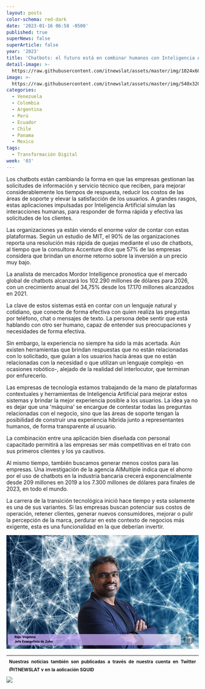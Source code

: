 ```yaml
---
layout: posts
color-schema: red-dark
date: '2023-01-16 06:58 -0500'
published: true
superNews: false
superArticle: false
year: '2023'
title: 'Chatbots: el futuro está en combinar humanos con Inteligencia Artificial'
detail-image: >-
  https://raw.githubusercontent.com/itnewslat/assets/master/img/1024x680/Raju-Vegesna-g.jpg
image: >-
  https://raw.githubusercontent.com/itnewslat/assets/master/img/540x320/Raju-Vegesna-p.jpg
categories:
  - Venezuela
  - Colombia
  - Argentina
  - Perú
  - Ecuador
  - Chile
  - Panama
  - Mexico
tags:
  - Transformación Digital
week: '03'
---
```

Los chatbots están cambiando la forma en que las empresas gestionan las solicitudes de información y servicio técnico que reciben, para mejorar considerablemente los tiempos de respuesta, reducir los costos de las áreas de soporte y elevar la satisfacción de los usuarios. A grandes rasgos, estas aplicaciones impulsadas por Inteligencia Artificial simulan las interacciones humanas, para responder de forma rápida y efectiva las solicitudes de los clientes. 

Las organizaciones ya están viendo el enorme valor de contar con estas plataformas. Según un estudio de MIT, el 90% de las organizaciones reporta una resolución más rápida de quejas mediante el uso de chatbots, al tiempo que la consultora Accenture dice que 57% de las empresas considera que brindan un enorme retorno sobre la inversión a un precio muy bajo. 

La analista de mercados Mordor Intelligence pronostica que el mercado global de chatbots alcanzará los 102.290 millones de dólares para 2026, con un crecimiento anual del 34,75% desde los 17.170 millones alcanzados en 2021. 

La clave de estos sistemas está en contar con un lenguaje natural y cotidiano, que conecte de forma efectiva con quien realiza las preguntas por teléfono, chat o mensajes de texto. La persona debe sentir que está hablando con otro ser humano, capaz de entender sus preocupaciones y necesidades de forma efectiva.   

Sin embargo, la experiencia no siempre ha sido la más acertada. Aún existen herramientas que brindan respuestas que no están relacionadas con lo solicitado, que guían a los usuarios hacía áreas que no están relacionadas con la necesidad o que utilizan un lenguaje complejo -en ocasiones robótico-, alejado de la realidad del interlocutor, que terminan por enfurecerlo. 

Las empresas de tecnología estamos trabajando de la mano de plataformas contextuales y herramientas de Inteligencia Artificial para mejorar estos sistemas y brindar la mejor experiencia posible a los usuarios. La idea ya no es dejar que una 'máquina' se encargue de contestar todas las preguntas relacionadas con el negocio, sino que las áreas de soporte tengan la posibilidad de construir una experiencia híbrida junto a representantes humanos, de forma transparente al usuario. 

La combinación entre una aplicación bien diseñada con personal capacitado permitirá a las empresas ser más competitivas en el trato con sus primeros clientes y los ya cautivos.

Al mismo tiempo, también buscamos generar menos costos para las empresas. Una investigación de la agencia AIMultiple indica que el ahorro por el uso de chatbots en la industria bancaria crecerá exponencialmente desde  209 millones en 2019 a los 7.300  millones de dólares para finales de 2023, en todo el mundo.

La carrera de la transición tecnológica inició hace tiempo y esta solamente es una de sus variantes. Si las empresas buscan potenciar sus costos de operación, retener clientes, generar nuevos consumidores, mejorar o pulir la percepción de la marca, perdurar en este contexto de negocios más exigente, esta es una funcionalidad en la que deberían invertir.

![](https://raw.githubusercontent.com/itnewslat/assets/master/img/540x320/Raju-Vegesna-p.jpg)

<table style="height: 42px;" width="569">
<tbody>
<tr>
<td style="text-align: justify;"><sub><strong>Nuestras noticias también son publicadas a través de nuestra cuenta en Twitter <a href="https://twitter.com/itnewslat?lang=es">@ITNEWSLAT</a> y en la aplicación <a href="https://squidapp.co/en/">SQUID</a></strong></sub></td>
</tr>
</tbody>
</table>

<img src="https://tracker.metricool.com/c3po.jpg?hash=56f88a41e39ab42c063cc51676587a04"/>